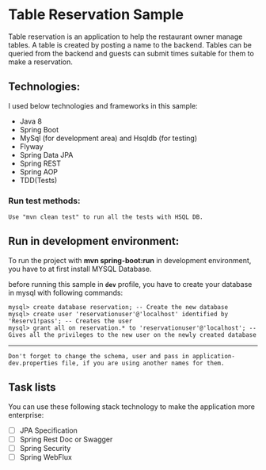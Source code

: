 # Table Reservation Sample
Table reservation is an application to help the restaurant owner manage tables. 
A table is created by posting a name to the backend. Tables can be queried from the backend and guests can submit times suitable for them to make a reservation.
## Technologies: 
I used below technologies and frameworks in this sample:
* Java 8
* Spring Boot
* MySql (for development area) and Hsqldb (for testing)
* Flyway
* Spring Data JPA 
* Spring REST 
* Spring AOP 
* TDD(Tests) 

### Run test methods:
```
Use "mvn clean test" to run all the tests with HSQL DB.
```

## Run in development environment:
To run the project with **mvn spring-boot:run** in development environment, you have to at first install MYSQL Database.

before running this sample in **`dev`** profile, you have to create your database in mysql with following commands:
```
mysql> create database reservation; -- Create the new database
mysql> create user 'reservationuser'@'localhost' identified by 'Reserv1!pass'; -- Creates the user
mysql> grant all on reservation.* to 'reservationuser'@'localhost'; -- Gives all the privileges to the new user on the newly created database
```
----------------------------------------------------

```
Don't forget to change the schema, user and pass in application-dev.properties file, if you are using another names for them.
```

## Task lists
You can use these following stack technology to make the application more enterprise:
- [ ] JPA Specification
- [ ] Spring Rest Doc or Swagger
- [ ] Spring Security
- [ ] Spring WebFlux
